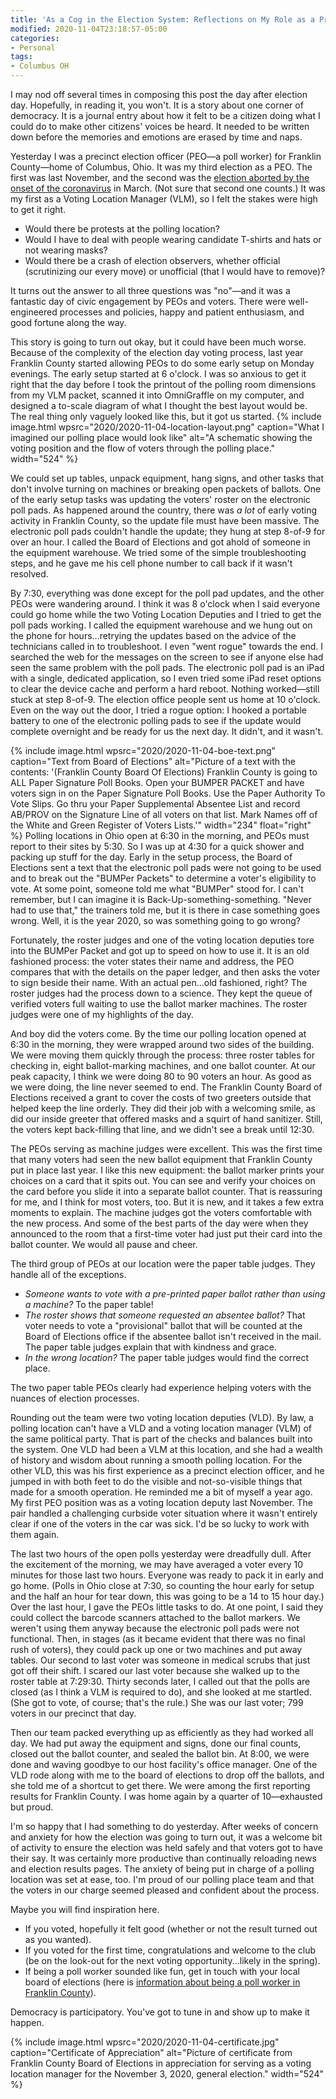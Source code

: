 ```yaml
---
title: 'As a Cog in the Election System: Reflections on My Role as a Precinct Election Official'
modified: 2020-11-04T23:18:57-05:00
categories:
- Personal
tags:
- Columbus OH
---
```


I may nod off several times in composing this post the day after election day.
Hopefully, in reading it, you won't.
It is a story about one corner of democracy.
It is a journal entry about how it felt to be a citizen doing what I could do to make other citizens' voices be heard.
It needed to be written down before the memories and emotions are erased by time and naps.

Yesterday I was a precinct election officer (PEO—a poll worker) for Franklin County—home of Columbus, Ohio.
It was my third election as a PEO.
The first was last November, and the second was the [election aborted by the onset of the coronavirus](https://www.washingtonpost.com/nation/2020/03/17/ohio-election-coronavirus/) in March.
(Not sure that second one counts.)
It was my first as a Voting Location Manager (VLM), so I felt the stakes were high to get it right.

* Would there be protests at the polling location?
* Would I have to deal with people wearing candidate T-shirts and hats or not wearing masks?
* Would there be a crash of election observers, whether official (scrutinizing our every move) or unofficial (that I would have to remove)?

It turns out the answer to all three questions was "no"—and it was a fantastic day of civic engagement by PEOs and voters.
There were well-engineered processes and policies, happy and patient enthusiasm, and good fortune along the way.

This story is going to turn out okay, but it could have been much worse.
Because of the complexity of the election day voting process, last year Franklin County started allowing PEOs to do some early setup on Monday evenings.
The early setup started at 6 o'clock.
I was so anxious to get it right that the day before I took the printout of the polling room dimensions from my VLM packet, scanned it into OmniGraffle on my computer, and designed a to-scale diagram of what I thought the best layout would be.
The real thing only vaguely looked like this, but it got us started.
{% include image.html
  wpsrc="2020/2020-11-04-location-layout.png"
  caption="What I imagined our polling place would look like"
  alt="A schematic showing the voting position and the flow of voters through the polling place."
  width="524"
%}

We could set up tables, unpack equipment, hang signs, and other tasks that don't involve turning on machines or breaking open packets of ballots.
One of the early setup tasks was updating the voters' roster on the electronic poll pads.
As happened around the country, there was _a lot_ of early voting activity in Franklin County, so the update file must have been massive.
The electronic poll pads couldn't handle the update; they hung at step 8-of-9 for over an hour.
I called the Board of Elections and got ahold of someone in the equipment warehouse.
We tried some of the simple troubleshooting steps, and he gave me his cell phone number to call back if it wasn't resolved.

By 7:30, everything was done except for the poll pad updates, and the other PEOs were wandering around.
I think it was 8 o'clock when I said everyone could go home while the two Voting Location Deputies and I tried to get the poll pads working.
I called the equipment warehouse and we hung out on the phone for hours...retrying the updates based on the advice of the technicians called in to troubleshoot.
I even "went rogue" towards the end.
I searched the web for the messages on the screen to see if anyone else had seen the same problem with the poll pads.
The electronic poll pad is an iPad with a single, dedicated application, so I even tried some iPad reset options to clear the device cache and perform a hard reboot.
Nothing worked—still stuck at step 8-of-9.
The election office people sent us home at 10 o'clock.
Even on the way out the door, I tried a rogue option: I hooked a portable battery to one of the electronic polling pads to see if the update would complete overnight and be ready for us the next day.
It didn't, and it wasn't.

{% include image.html
  wpsrc="2020/2020-11-04-boe-text.png"
  caption="Text from Board of Elections"
  alt="Picture of a text with the contents: '(Franklin County Board Of Elections) Franklin County is going to ALL Paper Signature Poll Books.  Open your BUMPER PACKET and have voters sign in on the Paper Signature Poll Books.  Use the Paper Authority To Vote Slips.  Go thru your Paper Supplemental Absentee List and record AB/PROV on the Signature Line of all voters on that list.  Mark Names off of the White and Green Register of Voters Lists.'"
  width="234"
  float="right"
%}
Polling locations in Ohio open at 6:30 in the morning, and PEOs must report to their sites by 5:30.
So I was up at 4:30 for a quick shower and packing up stuff for the day.
Early in the setup process, the Board of Elections sent a text that the electronic poll pads were not going to be used and to break out the "BUMPer Packets" to determine a voter's eligibility to vote.
At some point, someone told me what "BUMPer" stood for.
I can't remember, but I can imagine it is Back-Up-something-something.
"Never had to use that," the trainers told me, but it is there in case something goes wrong.
Well, it is the year 2020, so was something going to go wrong?

Fortunately, the roster judges and one of the voting location deputies tore into the BUMPer Packet and got up to speed on how to use it.
It is an old fashioned process: the voter states their name and address, the PEO compares that with the details on the paper ledger, and then asks the voter to sign beside their name.
With an actual pen...old fashioned, right?
The roster judges had the process down to a science.
They kept the queue of verified voters full waiting to use the ballot marker machines.
The roster judges were one of my highlights of the day.

And boy did the voters come.
By the time our polling location opened at 6:30 in the morning, they were wrapped around two sides of the building.
We were moving them quickly through the process: three roster tables for checking in, eight ballot-marking machines, and one ballot counter.
At our peak capacity, I think we were doing 80 to 90 voters an hour.
As good as we were doing, the line never seemed to end.
The Franklin County Board of Elections received a grant to cover the costs of two greeters outside that helped keep the line orderly.
They did their job with a welcoming smile, as did our inside greeter that offered masks and a squirt of hand sanitizer.
Still, the voters kept back-filling that line, and we didn't see a break until 12:30.

The PEOs serving as machine judges were excellent.
This was the first time that many voters had seen the new ballot equipment that Franklin County put in place last year.
I like this new equipment: the ballot marker prints your choices on a card that it spits out.
You can see and verify your choices on the card before you slide it into a separate ballot counter.
That is reassuring for me, and I think for most voters, too.
But it is new, and it takes a few extra moments to explain.
The machine judges got the voters comfortable with the new process.
And some of the best parts of the day were when they announced to the room that a first-time voter had just put their card into the ballot counter.
We would all pause and cheer.

The third group of PEOs at our location were the paper table judges.
They handle all of the exceptions.

* _Someone wants to vote with a pre-printed paper ballot rather than using a machine?_ To the paper table!
* _The roster shows that someone requested an absentee ballot?_ That voter needs to vote a "provisional" ballot that will be counted at the Board of Elections office if the absentee ballot isn't received in the mail.
The paper table judges explain that with kindness and grace.
* _In the wrong location?_ The paper table judges would find the correct place.

The two paper table PEOs clearly had experience helping voters with the nuances of election processes.

Rounding out the team were two voting location deputies (VLD).
By law, a polling location can't have a VLD and a voting location manager (VLM) of the same political party.
That is part of the checks and balances built into the system.
One VLD had been a VLM at this location, and she had a wealth of history and wisdom about running a smooth polling location.
For the other VLD, this was his first experience as a precinct election officer, and he jumped in with both feet to do the visible and not-so-visible things that made for a smooth operation.
He reminded me a bit of myself a year ago.
My first PEO position was as a voting location deputy last November.
The pair handled a challenging curbside voter situation where it wasn't entirely clear if one of the voters in the car was sick.
I'd be so lucky to work with them again.

The last two hours of the open polls yesterday were dreadfully dull.
After the excitement of the morning, we may have averaged a voter every 10 minutes for those last two hours.
Everyone was ready to pack it in early and go home.
(Polls in Ohio close at 7:30, so counting the hour early for setup and the half an hour for tear down, this was going to be a 14 to 15 hour day.)
Over the last hour, I gave the PEOs little tasks to do.
At one point, I said they could collect the barcode scanners attached to the ballot markers.
We weren't using them anyway because the electronic poll pads were not functional.
Then, in stages (as it became evident that there was no final rush of voters), they could pack up one or two machines and put away tables.
Our second to last voter was someone in medical scrubs that just got off their shift.
I scared our last voter because she walked up to the roster table at 7:29:30.
Thirty seconds later, I called out that the polls are closed (as I think a VLM is required to do), and she looked at me startled.
(She got to vote, of course; that's the rule.)
She was our last voter; 799 voters in our precinct that day.

Then our team packed everything up as efficiently as they had worked all day.
We had put away the equipment and signs, done our final counts, closed out the ballot counter, and sealed the ballot bin.
At 8:00, we were done and waving goodbye to our host facility's office manager.
One of the VLD rode along with me to the board of elections to drop off the ballots, and she told me of a shortcut to get there.
We were among the first reporting results for Franklin County.
I was home again by a quarter of 10—exhausted but proud.

I'm so happy that I had something to do yesterday.
After weeks of concern and anxiety for how the election was going to turn out, it was a welcome bit of activity to ensure the election was held safely and that voters got to have their say.
It was certainly more productive than continually reloading news and election results pages.
The anxiety of being put in charge of a polling location was set at ease, too.
I'm proud of our polling place team and that the voters in our charge seemed pleased and confident about the process.

Maybe you will find inspiration here.

* If you voted, hopefully it felt good (whether or not the result turned out as you wanted).
* If you voted for the first time, congratulations and welcome to the club (be on the look-out for the next voting opportunity...likely in the spring).
* If being a poll worker sounded like fun, get in touch with your local board of elections (here is [information about being a poll worker in Franklin County](https://vote.franklincountyohio.gov/Poll-Worker)).

Democracy is participatory.
You've got to tune in and show up to make it happen.

{% include image.html
  wpsrc="2020/2020-11-04-certificate.jpg"
  caption="Certificate of Appreciation"
  alt="Picture of certificate from Franklin County Board of Elections in appreciation for serving as a voting location manager for the November 3, 2020, general election."
  width="524"
%}
